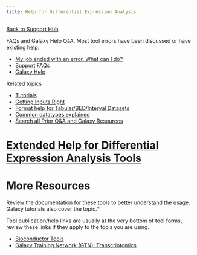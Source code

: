 ```yaml
---
title: Help for Differential Expression Analysis
---
```

[Back to Support Hub](/support/)

FAQs and Galaxy Help Q`&`A. Most tool errors have been discussed or have existing help:

* [My job ended with an error. What can I do?](/support/tool-error/)
* [Support FAQs](/support/)
* [Galaxy Help](https://help.galaxyproject.org/)

Related topics

* [Tutorials](/learn/)
* [Getting Inputs Right](/support/#getting-inputs-right)
* [Format help for Tabular/BED/Interval Datasets](/support/tabular/)
* [Common datatypes explained](/learn/datatypes/)
* [Search all Prior Q&A and Galaxy Resources](https://galaxyproject.org/search/)

# [Extended Help for Differential Expression Analysis Tools](https://training.galaxyproject.org/training-material/faqs/galaxy/analysis_extended_Extended_help_differential_expression_analysis_tools.html)

# More Resources

Review the documentation for these tools to better understand the usage. Galaxy tutorials also cover the topic.*

Tool publication/help links are usually at the very bottom of tool forms, review these links if they apply to the tools you are using.

* [Bioconductor Tools](https://bioconductor.org/)
* [Galaxy Training Network (GTN): Transcriptomics](https://training.galaxyproject.org/training-material/topics/transcriptomics/)





